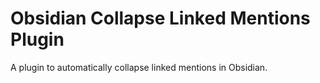 # Obsidian Collapse Linked Mentions Plugin

A plugin to automatically collapse linked mentions in Obsidian.
